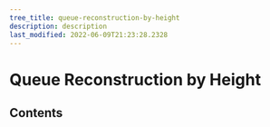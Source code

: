 ```yaml
---
tree_title: queue-reconstruction-by-height
description: description
last_modified: 2022-06-09T21:23:28.2328
---
```


# Queue Reconstruction by Height

## Contents
